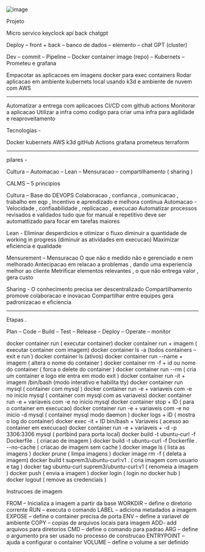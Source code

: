![image](https://github.com/Leonardowkd/conversao-temperatura/assets/98129908/06171066-82f7-46e5-ad4b-19de865a14aa)



Projeto 

Micro servico 
keyclock 
api 
back
chatgpt 


Deploy – front + back – banco de dados – elemento – chat GPT (cluster)


Dev – commit – Pipeline – Docker container image (repo) – Kubernets – Prometeu e grafana 

Empacotar as aplicacoes em imagens docker para exec containers 
Rodar aplicacao em ambiente kubernets local usando k3d 
e ambiente de nuvem com AWS 


_________________________________________________________

Automatizar a entrega com aplicacoes CI/CD com github actions 
Monitorar a aplicacao 
Utilizar a infra como codigo para criar uma infra para agilidade e reaproveitamento


Tecnologias -

Docker 
kubernets
AWS 
k3d
gitHub Actions
grafana
prometeus
terraform


______________________________________________________

pilares -

Cultura – Automacao – Lean – Mensuracao – compartilhamento ( sharing )

CALMS – 5 principios 


Cultura – Base do DEVOPS 
Colaboracao , confianca , comunicacao , trabalho em eqp , Incentivo e aprendizado e melhora continua 
Automacao - 
Velocidade , confiaabilidade , replicacao , execucao 
Automatizar processos revisados e validados
tudo que for manual e repetitivo deve ser automattizado para focar em tarefas maiores 

Lean - 
Eliminar desperdicios e otimizar o fluxo 
diminuir a quantidade de working in progress (diminuir as atividades em execucao)
Maximizar eficiencia e qualidade 

Mensurement – Mensuracao 
O que não e medido não e gerenciado e nem melhorado 
Antecipacao em relacao a problemas , dando uma experiencia melhor ao cliente
Metrificar elementos relevantes , o que não entrega valor , gera custo 

Sharing - 
O conhecimento precisa ser descentralizado
Compartilhamento promove colaboracao e inovacao 
Compartilhar entre equipes gera padronizacao e eficiencia 

_________________________

Etapas .


Plan – Code – Build – Test – Release – Deploy – Operate – monitor 

docker container run ( executar container)
docker container run + imagem ( executar container com imagem)
docker container ls -a (todos containers – exit e run )
docker container ls (ativos)
docker container run --name + imagem  ( altera o nome do container )
docker container rm -f + id ou nome do container ( forca o delete do container )
docker container run --rm ( cria um container e logo ele entra em modo exit )
docker container run -it + imagem /bin/bash (modo interativo e habilita tty)
docker container run mysql ( container com mysql )
docker container run -e + variaveis com -e no inicio mysql ( container com mysql com as variaveis)
docker container run -e  + variaveis com -e no inicio mysql 
docker container stop + ID ( para o container em execucao)
docker container run -e + variaveis com -e no inicio -d mysql ( container mysql modo daemon )
docker logs + ID ( mostra o log do container)
docker exec -it + ID bin/bash + Variaveis ( acesso ao container em execucao) 
docker container run -e + variaveis + -d -p 3306:3306 mysql ( portbind para porta local)
docker build -t ubuntu-curl -f Dockerfile . ( criacao de imagem )
docker build -t ubuntu-curl -f Dockerfile . --no-cache ( criacao de imagem sem cache )
docker image ls ( lista as imagens )
docker prune ( limpa imagens )
docker image rm -f ( deleta a imagem)
docker build t suprem3/ubuntu-curl:v1 . ( cria imagem com usuario e tag )
docker tag ubuntu-curl suprem3/ubuntu-curl:v1 ( renomeia a imagem )
docker push  ( envia a imagem )
docker login ( login no docker hub )
docker logout ( remove as credenciais )





Instrucoes de imagem 

FROM – Inicializa a imagem a partir da base 
WORKDIR – define o diretorio corrente 
RUN – executa o comando 
LABEL – adiciona metadados a imagem
EXPOSE – define o container precisa de porta 
ENV – define a variavel de ambiente 
COPY – copias de arquivos locais para imagem 
ADD- add arquivos para diretorios 
CMD – define o comando para padrao 
ARG – define o argumento pra ser usado no processo de construcao 
ENTRYPOINT – ajuda a configurar o container 
VOLUME – define o volume a ser definido 


























